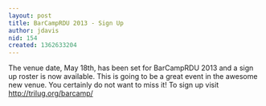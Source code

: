 ```yaml
---
layout: post
title: BarCampRDU 2013 - Sign Up
author: jdavis
nid: 154
created: 1362633204
---
```

The venue date, May 18th, has been set for BarCampRDU 2013 and a sign up roster is now available. 
This is going to be a great event in the awesome new venue. You certainly do not want to miss it!
To sign up visit <a href="http://trilug.org/barcamp/">http://trilug.org/barcamp/</a>

